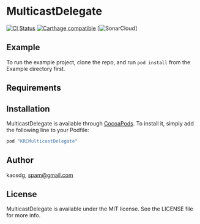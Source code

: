 # MulticastDelegate

[![CI Status](http://img.shields.io/travis/kaosdg/MulticastDelegate.svg?style=flat)](https://travis-ci.org/kaosdg/MulticastDelegate)
[![Carthage compatible](https://img.shields.io/badge/Carthage-compatible-4BC51D.svg?style=flat)](https://github.com/Carthage/Carthage)
[![SonarCloud](https://sonarcloud.io/api/project_badges/measure?project=multicastdelegate&metric=alert_status)]

## Example

To run the example project, clone the repo, and run `pod install` from the Example directory first.

## Requirements

## Installation

MulticastDelegate is available through [CocoaPods](http://cocoapods.org). To install
it, simply add the following line to your Podfile:

```ruby
pod "KRCMulticastDelegate"
```

## Author

kaosdg, spam@gmail.com

## License

MulticastDelegate is available under the MIT license. See the LICENSE file for more info.

